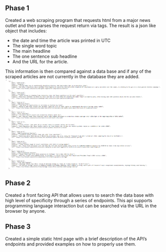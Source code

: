 ## Phase 1
Created a web scraping program that requests html from a major news outlet and then parses the request return via tags. The result is a json like object that includes:
* the date and time the article was printed in UTC
* The single word topic
* The main headline
* The one sentence sub headline
* And the URL for the article.
 
This information is then compared against a data base and if any of the scraped articles are not currently in the database they are added.
![alt text](https://github.com/wcstrickland/news_api/blob/main/example%20.png)

## Phase 2
Created a front facing API that allows users to search the data base with high level of specificity through a series of endpoints. This api supports programming language interaction but can be searched via the URL in the browser by anyone.

## Phase 3 
Created a simple static html page with  a brief description of the API’s endpoints and provided examples on how to properly use them. 
